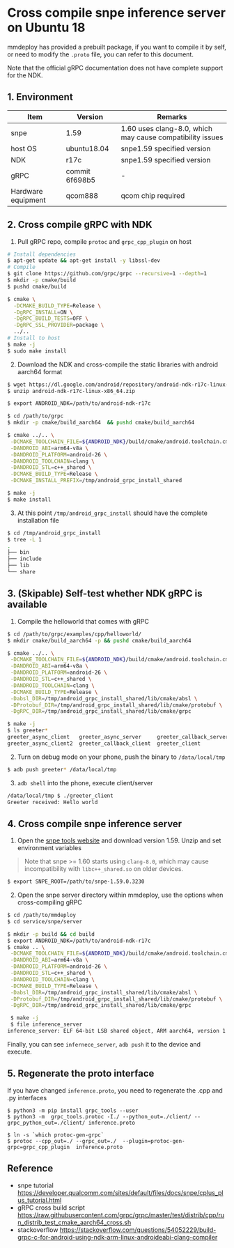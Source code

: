 # Cross compile snpe inference server on Ubuntu 18

mmdeploy has provided a prebuilt package, if you want to compile it by self, or need to modify the `.proto` file, you can refer to this document.

Note that the official gRPC documentation does not have complete support for the NDK.

## 1. Environment

| Item               | Version        | Remarks                                                   |
| ------------------ | -------------- | --------------------------------------------------------- |
| snpe               | 1.59           | 1.60 uses clang-8.0, which may cause compatibility issues |
| host OS            | ubuntu18.04    | snpe1.59 specified version                                |
| NDK                | r17c           | snpe1.59 specified version                                |
| gRPC               | commit 6f698b5 | -                                                         |
| Hardware equipment | qcom888        | qcom chip required                                        |

## 2. Cross compile gRPC with NDK

1. Pull gRPC repo, compile `protoc` and `grpc_cpp_plugin` on host

```bash
# Install dependencies
$ apt-get update && apt-get install -y libssl-dev
# Compile
$ git clone https://github.com/grpc/grpc --recursive=1 --depth=1
$ mkdir -p cmake/build
$ pushd cmake/build

$ cmake \
  -DCMAKE_BUILD_TYPE=Release \
  -DgRPC_INSTALL=ON \
  -DgRPC_BUILD_TESTS=OFF \
  -DgRPC_SSL_PROVIDER=package \
  ../..
# Install to host
$ make -j
$ sudo make install
```

2. Download the NDK and cross-compile the static libraries with android aarch64 format

```bash
$ wget https://dl.google.com/android/repository/android-ndk-r17c-linux-x86_64.zip
$ unzip android-ndk-r17c-linux-x86_64.zip

$ export ANDROID_NDK=/path/to/android-ndk-r17c

$ cd /path/to/grpc
$ mkdir -p cmake/build_aarch64  && pushd cmake/build_aarch64

$ cmake ../.. \
 -DCMAKE_TOOLCHAIN_FILE=${ANDROID_NDK}/build/cmake/android.toolchain.cmake \
 -DANDROID_ABI=arm64-v8a \
 -DANDROID_PLATFORM=android-26 \
 -DANDROID_TOOLCHAIN=clang \
 -DANDROID_STL=c++_shared \
 -DCMAKE_BUILD_TYPE=Release \
 -DCMAKE_INSTALL_PREFIX=/tmp/android_grpc_install_shared

$ make -j
$ make install
```

3. At this point `/tmp/android_grpc_install` should have the complete installation file

```bash
$ cd /tmp/android_grpc_install
$ tree -L 1
.
├── bin
├── include
├── lib
└── share
```

## 3. (Skipable) Self-test whether NDK gRPC is available

1. Compile the helloworld that comes with gRPC

```bash
$ cd /path/to/grpc/examples/cpp/helloworld/
$ mkdir cmake/build_aarch64 -p && pushd cmake/build_aarch64

$ cmake ../.. \
 -DCMAKE_TOOLCHAIN_FILE=${ANDROID_NDK}/build/cmake/android.toolchain.cmake \
 -DANDROID_ABI=arm64-v8a \
 -DANDROID_PLATFORM=android-26 \
 -DANDROID_STL=c++_shared \
 -DANDROID_TOOLCHAIN=clang \
 -DCMAKE_BUILD_TYPE=Release \
 -Dabsl_DIR=/tmp/android_grpc_install_shared/lib/cmake/absl \
 -DProtobuf_DIR=/tmp/android_grpc_install_shared/lib/cmake/protobuf \
 -DgRPC_DIR=/tmp/android_grpc_install_shared/lib/cmake/grpc

$ make -j
$ ls greeter*
greeter_async_client   greeter_async_server     greeter_callback_server  greeter_server
greeter_async_client2  greeter_callback_client  greeter_client
```

2. Turn on debug mode on your phone, push the binary to `/data/local/tmp`

```bash
$ adb push greeter* /data/local/tmp
```

3. `adb shell` into the phone, execute client/server

```bash
/data/local/tmp $ ./greeter_client
Greeter received: Hello world
```

## 4. Cross compile snpe inference server

1. Open the [snpe tools website](https://developer.qualcomm.com/software/qualcomm-neural-processing-sdk/tools) and download version 1.59. Unzip and set environment variables

> Note that snpe >= 1.60 starts using `clang-8.0`, which may cause incompatibility with `libc++_shared.so` on older devices.

```bash
$ export SNPE_ROOT=/path/to/snpe-1.59.0.3230
```

2. Open the snpe server directory within mmdeploy, use the options when cross-compiling gRPC

```bash
$ cd /path/to/mmdeploy
$ cd service/snpe/server

$ mkdir -p build && cd build
$ export ANDROID_NDK=/path/to/android-ndk-r17c
$ cmake .. \
 -DCMAKE_TOOLCHAIN_FILE=${ANDROID_NDK}/build/cmake/android.toolchain.cmake \
 -DANDROID_ABI=arm64-v8a \
 -DANDROID_PLATFORM=android-26 \
 -DANDROID_STL=c++_shared \
 -DANDROID_TOOLCHAIN=clang \
 -DCMAKE_BUILD_TYPE=Release \
 -Dabsl_DIR=/tmp/android_grpc_install_shared/lib/cmake/absl \
 -DProtobuf_DIR=/tmp/android_grpc_install_shared/lib/cmake/protobuf \
 -DgRPC_DIR=/tmp/android_grpc_install_shared/lib/cmake/grpc

 $ make -j
 $ file inference_server
inference_server: ELF 64-bit LSB shared object, ARM aarch64, version 1 (SYSV), dynamically linked, interpreter /system/bin/linker64, BuildID[sha1]=252aa04e2b982681603dacb74b571be2851176d2, with debug_info, not stripped
```

Finally,  you can see `infernece_server`, `adb push` it to the device and execute.

## 5. Regenerate the proto interface

If you have changed `inference.proto`, you need to regenerate the .cpp and .py interfaces

```Shell
$ python3 -m pip install grpc_tools --user
$ python3 -m  grpc_tools.protoc -I./ --python_out=./client/ --grpc_python_out=./client/ inference.proto

$ ln -s `which protoc-gen-grpc`
$ protoc --cpp_out=./ --grpc_out=./  --plugin=protoc-gen-grpc=grpc_cpp_plugin  inference.proto
```

## Reference

- snpe tutorial https://developer.qualcomm.com/sites/default/files/docs/snpe/cplus_plus_tutorial.html
- gRPC cross build script https://raw.githubusercontent.com/grpc/grpc/master/test/distrib/cpp/run_distrib_test_cmake_aarch64_cross.sh
- stackoverflow https://stackoverflow.com/questions/54052229/build-grpc-c-for-android-using-ndk-arm-linux-androideabi-clang-compiler
